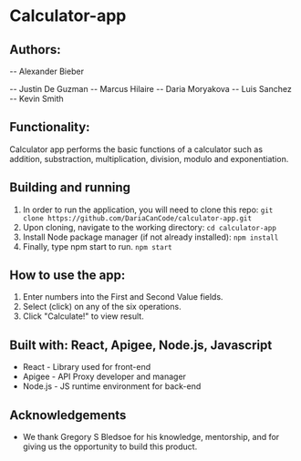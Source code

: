 # Calculator-app 

## Authors:
-- Alexander Bieber

-- Justin De Guzman
-- Marcus Hilaire
-- Daria Moryakova
-- Luis Sanchez
-- Kevin Smith

## Functionality:

Calculator app performs the basic functions of a calculator such as addition, substraction, multiplication, division, modulo and exponentiation. 

## Building and running
1. In order to run the application, you will need to clone this repo:
```git clone https://github.com/DariaCanCode/calculator-app.git```
2. Upon cloning, navigate to the working directory:
```cd calculator-app```
3. Install Node package manager (if not already installed):
```npm install```
4. Finally, type npm start to run.
```npm start```

## How to use the app:
1. Enter numbers into the First and Second Value fields.
2. Select (click) on any of the six operations.
3. Click "Calculate!" to view result.

## Built with: React, Apigee, Node.js, Javascript
* React - Library used for front-end
* Apigee - API Proxy developer and manager
* Node.js - JS runtime environment for back-end

## Acknowledgements
* We thank Gregory S Bledsoe for his knowledge, mentorship, and for giving us the opportunity to build this product.

